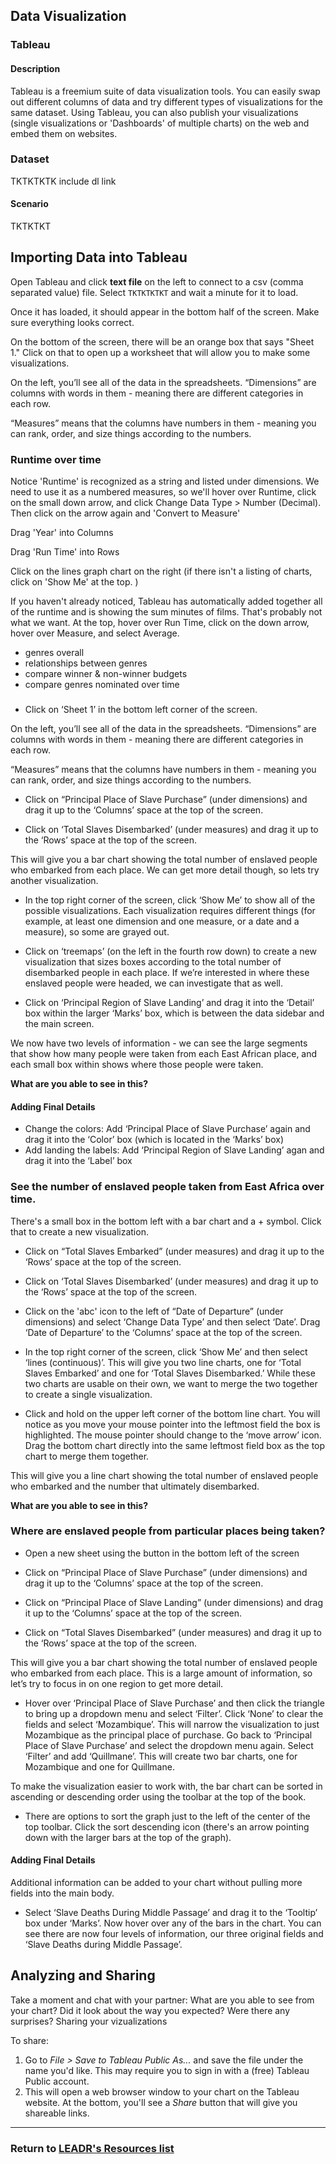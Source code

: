 ## Data Visualization

### Tableau
#### Description
Tableau is a freemium suite of data visualization tools. You can easily swap out different columns of data and try different types of visualizations for the same dataset. Using Tableau, you can also publish your visualizations (single visualizations or 'Dashboards' of multiple charts) on the web and embed them on websites.

### Dataset
TKTKTKTK include dl link

#### Scenario
TKTKTKT

## Importing Data into Tableau
Open Tableau and click **text file** on the left to connect to a csv (comma separated value) file. Select `TKTKTKTKT` and wait a minute for it to load.

Once it has loaded, it should appear in the bottom half of the screen. Make sure everything looks correct.

On the bottom of the screen, there will be an orange box that says "Sheet 1." Click on that to open up a worksheet that will allow you to make some visualizations.

On the left, you’ll see all of the data in the spreadsheets. “Dimensions” are columns with words in them - meaning there are different categories in each row.

“Measures” means that the columns have numbers in them - meaning you can rank, order, and size things according to the numbers.

### Runtime over time
Notice 'Runtime' is recognized as a string and listed under dimensions. We need to use it as a numbered measures, so we'll hover over Runtime, click on the small down arrow, and click Change Data Type > Number (Decimal). Then click on the arrow again and 'Convert to Measure'

Drag 'Year' into Columns

Drag 'Run Time' into Rows

Click on the lines graph chart on the right (if there isn't a listing of charts, click on 'Show Me' at the top. )

If you haven't already noticed, Tableau has automatically added together all of the runtime and is showing the sum minutes of films. That's probably not what we want. At the top, hover over Run Time, click on the down arrow, hover over Measure, and select Average.





- genres overall
- relationships between genres
- compare winner & non-winner budgets
- compare genres nominated over time



###
* Click on ‘Sheet 1’ in the bottom left corner of the screen.

On the left, you’ll see all of the data in the spreadsheets. “Dimensions” are columns with words in them - meaning there are different categories in each row.

“Measures” means that the columns have numbers in them - meaning you can rank, order, and size things according to the numbers.

* Click on “Principal Place of Slave Purchase” (under dimensions) and drag it up to the ‘Columns’ space at the top of the screen.

* Click on ‘Total Slaves Disembarked’ (under measures) and drag it up to the ‘Rows’ space at the top of the screen.

This will give you a bar chart showing the total number of enslaved people who embarked from each place. We can get more detail though, so lets try another visualization.

* In the top right corner of the screen, click ‘Show Me’ to show all of the possible visualizations. Each visualization requires different things (for example, at least one dimension and one measure, or a date and a measure), so some are grayed out.

* Click on ‘treemaps’ (on the left in the fourth row down) to create a new visualization that sizes boxes according to the total number of disembarked people in each place. If we’re interested in where these enslaved people were headed, we can investigate that as well.

* Click on ‘Principal Region of Slave Landing’ and drag it into the ‘Detail’ box within the larger ‘Marks’ box, which is between the data sidebar and the main screen.

We now have two levels of information - we can see the large segments that show how many people were taken from each East African place, and each small box within shows where those people were taken.

**What are you able to see in this?**

#### Adding Final Details

* Change the colors: Add ‘Principal Place of Slave Purchase’ again and drag it into the ‘Color’ box (which is located in the ‘Marks’ box)
* Add landing the labels: Add ‘Principal Region of Slave Landing’ agan and drag it into the ‘Label’ box

### See the number of enslaved people taken from East Africa over time.

There's a small box in the bottom left with a bar chart and a + symbol. Click that to create a new visualization.

* Click on “Total Slaves Embarked” (under measures) and drag it up to the ‘Rows’ space at the top of the screen.

* Click on ‘Total Slaves Disembarked’ (under measures) and drag it up to the ‘Rows’ space at the top of the screen.

* Click on the 'abc' icon to the left of “Date of Departure” (under dimensions) and select ‘Change Data Type’ and then select ‘Date’. Drag ‘Date of Departure’ to the ‘Columns’ space at the top of the screen.

* In the top right corner of the screen, click ‘Show Me’ and then select ‘lines (continuous)’. This will give you two line charts, one for ‘Total Slaves Embarked’ and one for ‘Total Slaves Disembarked.’ While these two charts are usable on their own, we want to merge the two together to create a single visualization.

* Click and hold on the upper left corner of the bottom line chart. You will notice as you move your mouse pointer into the leftmost field the box is highlighted. The mouse pointer should change to the ‘move arrow’ icon. Drag the bottom chart directly into the same leftmost field box as the top chart to merge them together.

This will give you a line chart showing the total number of enslaved people who embarked and the number that ultimately disembarked.

**What are you able to see in this?**


### Where are enslaved people from particular places being taken?

* Open a new sheet using the button in the bottom left of the screen

* Click on “Principal Place of Slave Purchase” (under dimensions) and drag it up to the ‘Columns’ space at the top of the screen.

* Click on “Principal Place of Slave Landing” (under dimensions) and drag it up to the ‘Columns’ space at the top of the screen.

* Click on “Total Slaves Disembarked” (under measures) and drag it up to the ‘Rows’ space at the top of the screen.

This will give you a bar chart showing the total number of enslaved people who embarked from each place. This is a large amount of information, so let’s try to focus in on one region to get more detail.

* Hover over ‘Principal Place of Slave Purchase’ and then click the triangle to bring up a dropdown menu and select ‘Filter’. Click ‘None’ to clear the fields and select ‘Mozambique’. This will narrow the visualization to just Mozambique as the principal place of purchase. Go back to ‘Principal Place of Slave Purchase’ and select the dropdown menu again. Select ‘Filter’ and add ‘Quillmane’. This will create two bar charts, one for Mozambique and one for Quillmane.

To make the visualization easier to work with, the bar chart can be sorted in ascending or descending order using the toolbar at the top of the book.

* There are options to sort the graph just to the left of the center of the top toolbar. Click the sort descending icon (there's an arrow pointing down with the larger bars at the top of the graph).

#### Adding Final Details

Additional information can be added to your chart without pulling more fields into the main body.

* Select ‘Slave Deaths During Middle Passage’ and drag it to the ‘Tooltip’ box under ‘Marks’. Now hover over any of the bars in the chart. You can see there are now four levels of information, our three original fields and ‘Slave Deaths during Middle Passage’.

## Analyzing and Sharing
Take a moment and chat with your partner:
What are you able to see from your chart? Did it look about the way you expected? Were there any surprises? Sharing your vizualizations

To share:

1. Go to *File > Save to Tableau Public As...* and save the file under the name you'd like. This may require you to sign in with a (free) Tableau Public account.
1. This will open a web browser window to your chart on the Tableau website. At the bottom, you'll see a *Share* button that will give you shareable links.

-----
### Return to [LEADR's Resources list](https://leadr-msu.github.io/)
